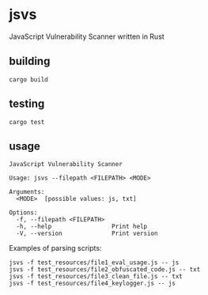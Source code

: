 # jsvs
JavaScript Vulnerability Scanner written in Rust

## building

```
cargo build
```

## testing

```
cargo test
```

## usage

```
JavaScript Vulnerability Scanner

Usage: jsvs --filepath <FILEPATH> <MODE>

Arguments:
  <MODE>  [possible values: js, txt]

Options:
  -f, --filepath <FILEPATH>  
  -h, --help                 Print help
  -V, --version              Print version
```

Examples of parsing scripts:

```
jsvs -f test_resources/file1_eval_usage.js -- js
jsvs -f test_resources/file2_obfuscated_code.js -- txt
jsvs -f test_resources/file3_clean_file.js -- txt
jsvs -f test_resources/file4_keylogger.js -- js
```